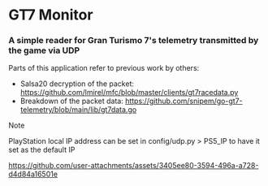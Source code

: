 # GT7 Monitor
### A simple reader for Gran Turismo 7's telemetry transmitted by the game via UDP

Parts of this application refer to previous work by others:
-   Salsa20 decryption of the packet: https://github.com/lmirel/mfc/blob/master/clients/gt7racedata.py
-   Breakdown of the packet data: https://github.com/snipem/go-gt7-telemetry/blob/main/lib/gt7data.go

>[!NOTE]
>PlayStation local IP address can be set in config/udp.py > PS5_IP to have it set as the default IP

https://github.com/user-attachments/assets/3405ee80-3594-496a-a728-d4d84a16501e
